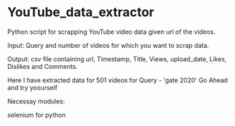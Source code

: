# YouTube_data_extractor

Python script for scrapping YouTube video data given url of the videos.

Input: Query and number of videos for which you want to scrap data.

Output: csv file containing url, Timestamp, Title, Views, upload_date, Likes, Dislikes and Comments.

Here I have extracted data for 501 videos for Query - 'gate 2020' 
Go Ahead and try yoourself

Necessay modules:

selenium for python

